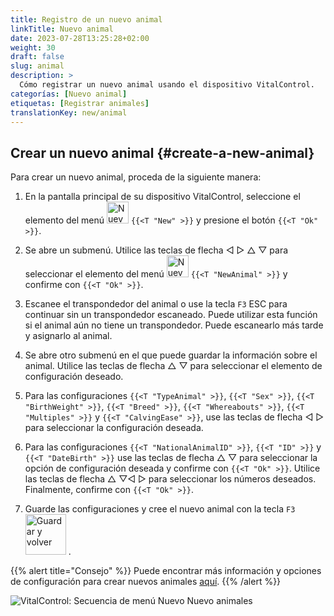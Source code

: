 ```yaml
---
title: Registro de un nuevo animal
linkTitle: Nuevo animal
date: 2023-07-28T13:25:28+02:00
weight: 30
draft: false
slug: animal
description: >
  Cómo registrar un nuevo animal usando el dispositivo VitalControl.
categorías: [Nuevo animal]
etiquetas: [Registrar animales]
translationKey: new/animal
---
```

## Crear un nuevo animal {#create-a-new-animal}

Para crear un nuevo animal, proceda de la siguiente manera:

1. En la pantalla principal de su dispositivo VitalControl, seleccione el elemento del menú <img src="/icons/main/new-animal.svg" width="35" align="bottom" alt="Nuevo animal" /> `{{<T "New" >}}` y presione el botón `{{<T "Ok" >}}`.

2. Se abre un submenú. Utilice las teclas de flecha ◁ ▷ △ ▽ para seleccionar el elemento del menú <img src="/icons/main/new-animal.svg" width="35" align="bottom" alt="Nuevo animal" /> `{{<T "NewAnimal" >}}` y confirme con `{{<T "Ok" >}}`.

3. Escanee el transpondedor del animal o use la tecla `F3` ESC para continuar sin un transpondedor escaneado. Puede utilizar esta función si el animal aún no tiene un transpondedor. Puede escanearlo más tarde y asignarlo al animal.

4. Se abre otro submenú en el que puede guardar la información sobre el animal. Utilice las teclas de flecha △ ▽ para seleccionar el elemento de configuración deseado.

5. Para las configuraciones `{{<T "TypeAnimal" >}}`, `{{<T "Sex" >}}`, `{{<T "BirthWeight" >}}`, `{{<T "Breed" >}}`, `{{<T "Whereabouts" >}}`, `{{<T "Multiples" >}}` y `{{<T "CalvingEase" >}}`, use las teclas de flecha ◁ ▷ para seleccionar la configuración deseada.

6. Para las configuraciones `{{<T "NationalAnimalID" >}}`, `{{<T "ID" >}}` y `{{<T "DateBirth" >}}` use las teclas de flecha △ ▽ para seleccionar la opción de configuración deseada y confirme con `{{<T "Ok" >}}`. Utilice las teclas de flecha △ ▽◁ ▷ para seleccionar los números deseados. Finalmente, confirme con `{{<T "Ok" >}}`.

7. Guarde las configuraciones y cree el nuevo animal con la tecla `F3` &nbsp;<img src="/icons/footer/save_exit.svg" width="65" align="bottom" alt="Guardar y volver" />&nbsp;.

{{% alert title="Consejo" %}}
Puede encontrar más información y opciones de configuración para crear nuevos animales [aquí](../../settings/animal-registration/).
{{% /alert %}}

   ![VitalControl: Secuencia de menú Nuevo Nuevo animales](../images/new.png "Crear un nuevo animal")
